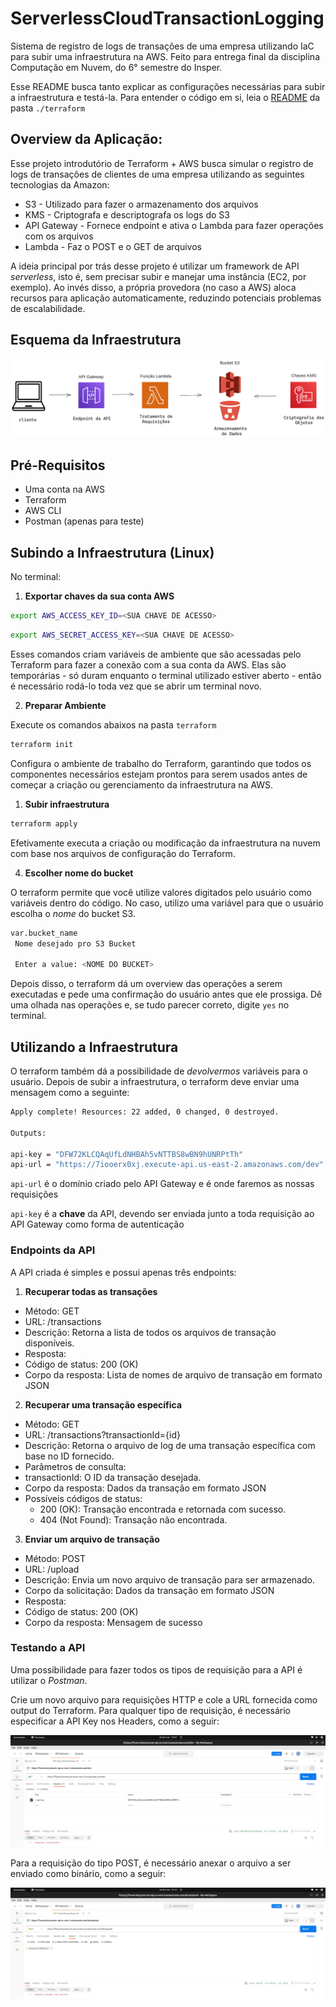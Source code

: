 # ServerlessCloudTransactionLogging
Sistema de registro de logs de transações de uma empresa utilizando IaC para subir uma infraestrutura na AWS. Feito para entrega final da disciplina Computação em Nuvem, do 6° semestre do Insper.

Esse README busca tanto explicar as configurações necessárias para subir a infraestrutura e testá-la. Para entender o código em si, leia o [README](./terraform/README.md) da pasta `./terraform`

## Overview da Aplicação: 
Esse projeto introdutório de Terraform + AWS busca simular o registro de logs de transações de clientes de uma empresa utilizando as seguintes tecnologias da Amazon:
	
- S3 - Utilizado para fazer o armazenamento dos arquivos
- KMS - Criptografa e descriptografa os logs do S3
- API Gateway - Fornece endpoint e ativa o Lambda para fazer operações com os arquivos
- Lambda - Faz o POST e o GET de arquivos

A ideia principal por trás desse projeto é utilizar um framework de API *serverless*, isto é, sem precisar subir e manejar uma instância (EC2, por exemplo). Ao invés disso, a própria provedora (no caso a AWS) aloca recursos para aplicação automaticamente, reduzindo potenciais problemas de escalabilidade.

## Esquema da Infraestrutura

![alt text](./schema.png)


## Pré-Requisitos
 - Uma conta na AWS
 - Terraform
 - AWS CLI
 - Postman (apenas para teste)

## Subindo a Infraestrutura (Linux)

No terminal:

1. **Exportar chaves da sua conta AWS**

```sh
export AWS_ACCESS_KEY_ID=<SUA CHAVE DE ACESSO>
```

```sh
export AWS_SECRET_ACCESS_KEY=<SUA CHAVE DE ACESSO>
```

Esses comandos criam variáveis de ambiente que são acessadas pelo Terraform para fazer a conexão com a sua conta da AWS. Elas são temporárias - só duram enquanto o terminal utilizado estiver aberto - então é necessário rodá-lo toda vez que se abrir um terminal novo.

2. **Preparar Ambiente**

Execute os comandos abaixos na pasta `terraform`

```sh
terraform init
```

Configura o ambiente de trabalho do Terraform, garantindo que todos os componentes necessários estejam prontos para serem usados antes de começar a criação ou gerenciamento da infraestrutura na AWS.

1. **Subir infraestrutura**

 ```sh
terraform apply
```

Efetivamente executa a criação ou modificação da infraestrutura na nuvem com base nos arquivos de configuração do Terraform.

4. **Escolher nome do bucket**

O terraform permite que você utilize valores digitados pelo usuário como variáveis dentro do código. No caso, utilizo uma variável para que o usuário escolha o *nome* do bucket S3.

 ```sh
var.bucket_name
  Nome desejado pro S3 Bucket

  Enter a value: <NOME DO BUCKET>
```

Depois disso, o terraform dá um overview das operações a serem executadas e pede uma confirmação do usuário antes que ele prossiga. Dê uma olhada nas operações e, se tudo parecer correto, digite `yes` no terminal.

## Utilizando a Infraestrutura

O terraform também dá a possibilidade de *devolvermos* variáveis para o usuário. Depois de subir a infraestrutura, o terraform deve enviar uma mensagem como a seguinte:

 ```sh
Apply complete! Resources: 22 added, 0 changed, 0 destroyed.

Outputs:

api-key = "DFW72KLCQAqUfLdNHBAh5vNTTBS8wBN9hUNRPtTh"
api-url = "https://7iooerx0xj.execute-api.us-east-2.amazonaws.com/dev"
```

`api-url` é o domínio criado pelo API Gateway e é onde faremos as nossas requisições

`api-key` é a **chave** da API, devendo ser enviada junto a toda requisição ao API Gateway como forma de autenticação

### Endpoints da API

A API criada é simples e possui apenas três endpoints:

1. **Recuperar todas as transações**
 - Método: GET
 - URL: /transactions
 - Descrição: Retorna a lista de todos os arquivos de transação disponíveis.
 - Resposta:
 - Código de status: 200 (OK)
 - Corpo da resposta: Lista de nomes de arquivo de transação em formato JSON
  
2. **Recuperar uma transação específica**
 - Método: GET
 - URL: /transactions?transactionId={id}
 - Descrição: Retorna o arquivo de log de uma transação específica com base no ID fornecido.
 - Parâmetros de consulta:
 - transactionId: O ID da transação desejada.
 - Corpo da resposta: Dados da transação em formato JSON
 - Possíveis códigos de status:
   - 200 (OK): Transação encontrada e retornada com sucesso.
   - 404 (Not Found): Transação não encontrada.

3. **Enviar um arquivo de transação**
 - Método: POST
 - URL: /upload
 - Descrição: Envia um novo arquivo de transação para ser armazenado.
 - Corpo da solicitação: Dados da transação em formato JSON
 - Resposta:
 - Código de status: 200 (OK)
 - Corpo da resposta: Mensagem de sucesso

### Testando a API

Uma possibilidade para fazer todos os tipos de requisição para a API é utilizar o *Postman*.

Crie um novo arquivo para requisições HTTP e cole a URL fornecida como output do Terraform. Para qualquer tipo de requisição, é necessário especificar a API Key nos Headers, como a seguir:

![alt text](./postman-1.png)

Para a requisição do tipo POST, é necessário anexar o arquivo a ser enviado como binário, como a seguir:

![alt text](./postman-2.png)
